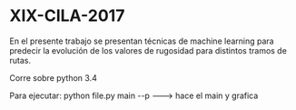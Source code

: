 # XIX-CILA-2017
En el presente trabajo se presentan técnicas de machine learning para predecir la evolución de los valores de rugosidad para distintos tramos de rutas.

Corre sobre python 3.4

Para ejecutar:
python file.py main --p   ---> hace el main y grafica
